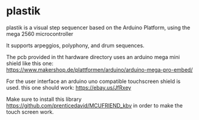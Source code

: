 # plastik
plastik is a visual step sequencer based on the Arduino Platform, using the mega 2560 microcontroller

It supports arpeggios, polyphony, and drum sequences.

The pcb provided in tht hardware directory uses an arduino mega mini shield like this one:
https://www.makershop.de/plattformen/arduino/arduino-mega-pro-embed/
 
For the user interface an arduino uno compatible touchscreen shield is used. this one should work:
https://ebay.us/JfRxey

Make sure to install this library https://github.com/prenticedavid/MCUFRIEND_kbv in order to make the touch screen work.
